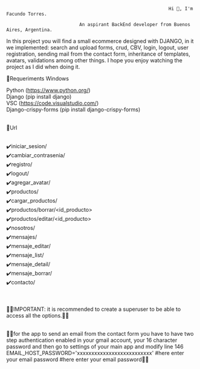                                                                 Hi 👋, I'm Facundo Torres.
                                                         
                               An aspirant BackEnd developer from Buenos Aires, Argentina.
In this project you will find a small ecommerce designed with DJANGO, in it we implemented: search and upload forms, crud, CBV, login, logout, user registration, sending mail from the contact form, inheritance of templates, avatars, validations among other things. I hope you enjoy watching the project as I did when doing it.

🔅Requeriments Windows<br>

Python (https://www.python.org/)<br>
Django (pip install django)<br>
VSC (https://code.visualstudio.com/)<br>
Django-crispy-forms (pip install django-crispy-forms)<br><br>

🔅Url<br><br>

✔️iniciar_sesion/<br>
✔️cambiar_contrasenia/<br>
✔️registro/<br>
✔️logout/<br>
✔️agregar_avatar/<br>
✔️productos/<br>
✔️cargar_productos/<br>
✔️productos/borrar/<id_producto><br>
✔️productos/editar/<id_producto><br>
✔️nosotros/<br>
✔️mensajes/<br>
✔️mensaje_editar/<br>
✔️mensaje_list/<br>
✔️mensaje_detail/<br>
✔️mensaje_borrar/<br>
✔️contacto/<br><br><br>


🚩🚩IMPORTANT: it is recommended to create a superuser to be able to access all the options.🚩🚩<br><br>

🚩🚩for the app to send an email from the contact form you have to have two step authentication enabled in your gmail account, your 16 character password and then go to settings of your main app and modify line 146 EMAIL_HOST_PASSWORD='xxxxxxxxxxxxxxxxxxxxxxxxxx' #here enter your email password #here enter your email password🚩🚩
